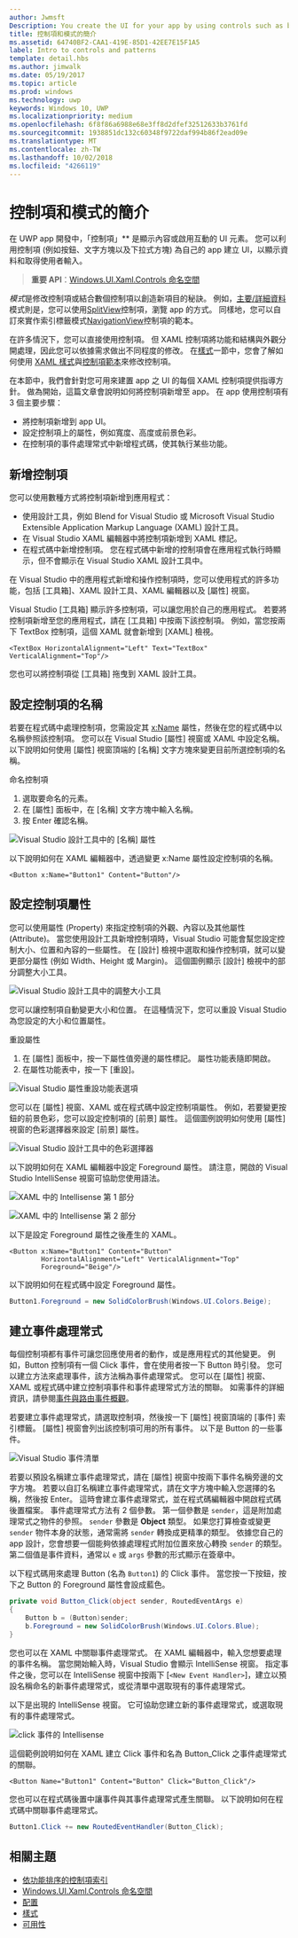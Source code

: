 ```yaml
---
author: Jwmsft
Description: You create the UI for your app by using controls such as buttons, text boxes, and combo boxes to display data and get user input. Here, we show you how to add controls to your app.
title: 控制項和模式的簡介
ms.assetid: 64740BF2-CAA1-419E-85D1-42EE7E15F1A5
label: Intro to controls and patterns
template: detail.hbs
ms.author: jimwalk
ms.date: 05/19/2017
ms.topic: article
ms.prod: windows
ms.technology: uwp
keywords: Windows 10, UWP
ms.localizationpriority: medium
ms.openlocfilehash: 6f8f86a6988e68e3ff8d2dfef32512633b3761fd
ms.sourcegitcommit: 1938851dc132c60348f9722daf994b86f2ead09e
ms.translationtype: MT
ms.contentlocale: zh-TW
ms.lasthandoff: 10/02/2018
ms.locfileid: "4266119"
---
```

# <a name="intro-to-controls-and-patterns"></a>控制項和模式的簡介

在 UWP app 開發中，「控制項」** 是顯示內容或啟用互動的 UI 元素。 您可以利用控制項 (例如按鈕、文字方塊以及下拉式方塊) 為自己的 app 建立 UI，以顯示資料和取得使用者輸入。

> **重要 API**：[Windows.UI.Xaml.Controls 命名空間](https://msdn.microsoft.com/library/windows/apps/windows.ui.xaml.controls.aspx)

*模式*是修改控制項或結合數個控制項以創造新項目的秘訣。 例如，[主要/詳細資料](master-details.md)模式則是，您可以使用[SplitView](split-view.md)控制項，瀏覽 app 的方式。 同樣地，您可以自訂來實作索引標籤模式[NavigationView](navigationview.md)控制項的範本。

在許多情況下，您可以直接使用控制項。 但 XAML 控制項將功能和結構與外觀分開處理，因此您可以依據需求做出不同程度的修改。 在[樣式](../style/index.md)一節中，您會了解如何使用 [XAML 樣式](xaml-styles.md)與[控制項範本](control-templates.md)來修改控制項。

在本節中，我們會針對您可用來建置 app 之 UI 的每個 XAML 控制項提供指導方針。 做為開始，這篇文章會說明如何將控制項新增至 app。 在 app 使用控制項有 3 個主要步驟：

- 將控制項新增到 app UI。
- 設定控制項上的屬性，例如寬度、高度或前景色彩。
- 在控制項的事件處理常式中新增程式碼，使其執行某些功能。 

## <a name="add-a-control"></a>新增控制項
您可以使用數種方式將控制項新增到應用程式：
 
- 使用設計工具，例如 Blend for Visual Studio 或 Microsoft Visual Studio Extensible Application Markup Language (XAML) 設計工具。 
- 在 Visual Studio XAML 編輯器中將控制項新增到 XAML 標記。 
- 在程式碼中新增控制項。 您在程式碼中新增的控制項會在應用程式執行時顯示，但不會顯示在 Visual Studio XAML 設計工具中。

在 Visual Studio 中的應用程式新增和操作控制項時，您可以使用程式的許多功能，包括 [工具箱]、XAML 設計工具、XAML 編輯器以及 [屬性] 視窗。 

Visual Studio [工具箱] 顯示許多控制項，可以讓您用於自己的應用程式。 若要將控制項新增至您的應用程式，請在 [工具箱] 中按兩下該控制項。 例如，當您按兩下 TextBox 控制項，這個 XAML 就會新增到 [XAML] 檢視。 

```xaml
<TextBox HorizontalAlignment="Left" Text="TextBox" VerticalAlignment="Top"/>
```

您也可以將控制項從 [工具箱] 拖曳到 XAML 設計工具。

## <a name="set-the-name-of-a-control"></a>設定控制項的名稱

若要在程式碼中處理控制項，您需設定其 [x:Name](../../xaml-platform/x-name-attribute.md) 屬性，然後在您的程式碼中以名稱參照該控制項。 您可以在 Visual Studio [屬性] 視窗或 XAML 中設定名稱。 以下說明如何使用 [屬性] 視窗頂端的 [名稱] 文字方塊來變更目前所選控制項的名稱。

命名控制項
1. 選取要命名的元素。
2. 在 [屬性] 面板中，在 [名稱] 文字方塊中輸入名稱。
3. 按 Enter 確認名稱。

![Visual Studio 設計工具中的 [名稱] 屬性](images/add-controls-control-name-designer.png)

以下說明如何在 XAML 編輯器中，透過變更 x:Name 屬性設定控制項的名稱。

```xaml
<Button x:Name="Button1" Content="Button"/>
```

## <a name="set-the-control-properties"></a>設定控制項屬性 

您可以使用屬性 (Property) 來指定控制項的外觀、內容以及其他屬性 (Attribute)。 當您使用設計工具新增控制項時，Visual Studio 可能會幫您設定控制大小、位置和內容的一些屬性。 在 [設計] 檢視中選取和操作控制項，就可以變更部分屬性 (例如 Width、Height 或 Margin)。 這個圖例顯示 [設計] 檢視中的部分調整大小工具。 

![Visual Studio 設計工具中的調整大小工具](images/add-controls-resizing-designer.png)

您可以讓控制項自動變更大小和位置。 在這種情況下，您可以重設 Visual Studio 為您設定的大小和位置屬性。

重設屬性
1. 在 [屬性] 面板中，按一下屬性值旁邊的屬性標記。 屬性功能表隨即開啟。
2. 在屬性功能表中，按一下 [重設]。

![Visual Studio 屬性重設功能表選項](images/add-controls-property-reset.png)

您可以在 [屬性] 視窗、XAML 或在程式碼中設定控制項屬性。 例如，若要變更按鈕的前景色彩，您可以設定控制項的 [前景] 屬性。 這個圖例說明如何使用 [屬性] 視窗的色彩選擇器來設定 [前景] 屬性。 

![Visual Studio 設計工具中的色彩選擇器](images/add-controls-foreground-designer.png)

以下說明如何在 XAML 編輯器中設定 Foreground 屬性。 請注意，開啟的 Visual Studio IntelliSense 視窗可協助您使用語法。 

![XAML 中的 Intellisense 第 1 部分](images/add-controls-foreground-xaml.png)

![XAML 中的 Intellisense 第 2 部分](images/add-controls-foreground-xaml-2.png)

以下是設定 Foreground 屬性之後產生的 XAML。 

```xaml
<Button x:Name="Button1" Content="Button" 
        HorizontalAlignment="Left" VerticalAlignment="Top"
        Foreground="Beige"/>
```

以下說明如何在程式碼中設定 Foreground 屬性。 

```csharp
Button1.Foreground = new SolidColorBrush(Windows.UI.Colors.Beige);
```

## <a name="create-an-event-handler"></a>建立事件處理常式 

每個控制項都有事件可讓您回應使用者的動作，或是應用程式的其他變更。 例如，Button 控制項有一個 Click 事件，會在使用者按一下 Button 時引發。 您可以建立方法來處理事件，該方法稱為事件處理常式。 您可以在 [屬性] 視窗、XAML 或程式碼中建立控制項事件和事件處理常式方法的關聯。 如需事件的詳細資訊，請參閱[事件與路由事件概觀](../../xaml-platform/events-and-routed-events-overview.md)。

若要建立事件處理常式，請選取控制項，然後按一下 [屬性] 視窗頂端的 [事件] 索引標籤。 [屬性] 視窗會列出該控制項可用的所有事件。 以下是 Button 的一些事件。

![Visual Studio 事件清單](images/add-controls-add-event-designer.png)

若要以預設名稱建立事件處理常式，請在 [屬性] 視窗中按兩下事件名稱旁邊的文字方塊。 若要以自訂名稱建立事件處理常式，請在文字方塊中輸入您選擇的名稱，然後按 Enter。 這時會建立事件處理常式，並在程式碼編輯器中開啟程式碼後置檔案。 事件處理常式方法有 2 個參數。 第一個參數是 `sender`，這是附加處理常式之物件的參照。 `sender` 參數是 **Object** 類型。 如果您打算檢查或變更 `sender` 物件本身的狀態，通常需將 `sender` 轉換成更精準的類型。 依據您自己的 app 設計，您會想要一個能夠依據處理程式附加位置來放心轉換 `sender` 的類型。 第二個值是事件資料，通常以 `e` 或 `args` 參數的形式顯示在簽章中。

以下程式碼用來處理 Button (名為 `Button1`) 的 Click 事件。 當您按一下按鈕，按下之 Button 的 Foreground 屬性會設成藍色。 

```csharp
private void Button_Click(object sender, RoutedEventArgs e)
{
    Button b = (Button)sender;
    b.Foreground = new SolidColorBrush(Windows.UI.Colors.Blue);
}
```

您也可以在 XAML 中關聯事件處理常式。 在 XAML 編輯器中，輸入您想要處理的事件名稱。 當您開始輸入時，Visual Studio 會顯示 IntelliSense 視窗。 指定事件之後，您可以在 IntelliSense 視窗中按兩下 [`<New Event Handler>`]，建立以預設名稱命名的新事件處理常式，或從清單中選取現有的事件處理常式。 

以下是出現的 IntelliSense 視窗。 它可協助您建立新的事件處理常式，或選取現有的事件處理常式。

![click 事件的 Intellisense](images/add-controls-add-event-xaml.png)

這個範例說明如何在 XAML 建立 Click 事件和名為 Button_Click 之事件處理常式的關聯。 

```xaml
<Button Name="Button1" Content="Button" Click="Button_Click"/>
```

您也可以在程式碼後置中讓事件與其事件處理常式產生關聯。 以下說明如何在程式碼中關聯事件處理常式。

```csharp
Button1.Click += new RoutedEventHandler(Button_Click);
```

## <a name="related-topics"></a>相關主題

-   [依功能排序的控制項索引](controls-by-function.md)
-   [Windows.UI.Xaml.Controls 命名空間](https://msdn.microsoft.com/library/windows/apps/windows.ui.xaml.controls.aspx)
-   [配置](../layout/index.md)
-   [樣式](../style/index.md)
-   [可用性](../usability/index.md)
